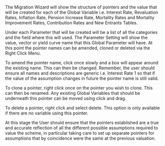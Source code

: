 The Migration Wizard will show the structure of pointers and the value
that will be created for each of the Global Variable i.e. Interest Rate,
Revaluation Rates, Inflation Rate, Pension Increase Rate, Mortality
Rates and Mortality Improvement Rates, Contribution Rates and New
Entrants Tables.

Under each Parameter that will be created will be a list of all the
categories and the field where this will used. The Parameter Setting
will show the value, vector or yield curve name that this Global
Parameter will have. At this point the pointer names can be amended,
cloned or deleted via the Right Click Menu.

To amend the pointer name, click once slowly and a box will appear
around the existing name. This can then be changed. Remember, the user
should ensure all names and descriptions are generic i.e. Interest Rate
1 so that if the value of the assumption changes in future the pointer
name is still valid.

To clone a pointer, right click once on the pointer you wish to clone.
This can then be renamed. Any existing Global Variables that should be
underneath this pointer can be moved using click and drag.

To delete a pointer, right click and select delete. This option is only
available if there are no variable using this pointer.

At this stage the User should ensure that the pointers established are a
true and accurate reflection of all the different possible assumptions
required to value the scheme, in particular taking care to set up
separate pointers for assumptions that by coincidence were the same at
the previous valuation.
